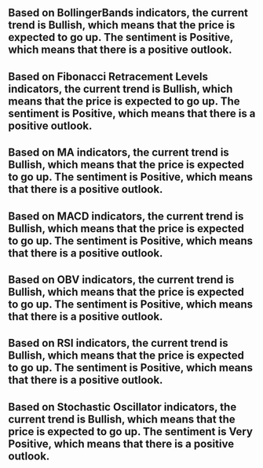 Based on BollingerBands indicators, the current trend is Bullish, which means that the price is expected to go up. The sentiment is Positive, which means that there is a positive outlook.
 ------------------------------
Based on Fibonacci Retracement Levels indicators, the current trend is Bullish, which means that the price is expected to go up. The sentiment is Positive, which means that there is a positive outlook.
 ------------------------------
Based on MA indicators, the current trend is Bullish, which means that the price is expected to go up. The sentiment is Positive, which means that there is a positive outlook.
 ------------------------------
Based on MACD indicators, the current trend is Bullish, which means that the price is expected to go up.
The sentiment is Positive, which means that there is a positive outlook.
 ------------------------------
Based on OBV indicators, the current trend is Bullish, which means that the price is expected to go up.
The sentiment is Positive, which means that there is a positive outlook.
 ------------------------------
Based on RSI indicators, the current trend is Bullish, which means that the price is expected to go up.
The sentiment is Positive, which means that there is a positive outlook.
 ------------------------------
Based on Stochastic Oscillator indicators, the current trend is Bullish, which means that the price is expected to go up.
The sentiment is Very Positive, which means that there is a positive outlook.
 ------------------------------
